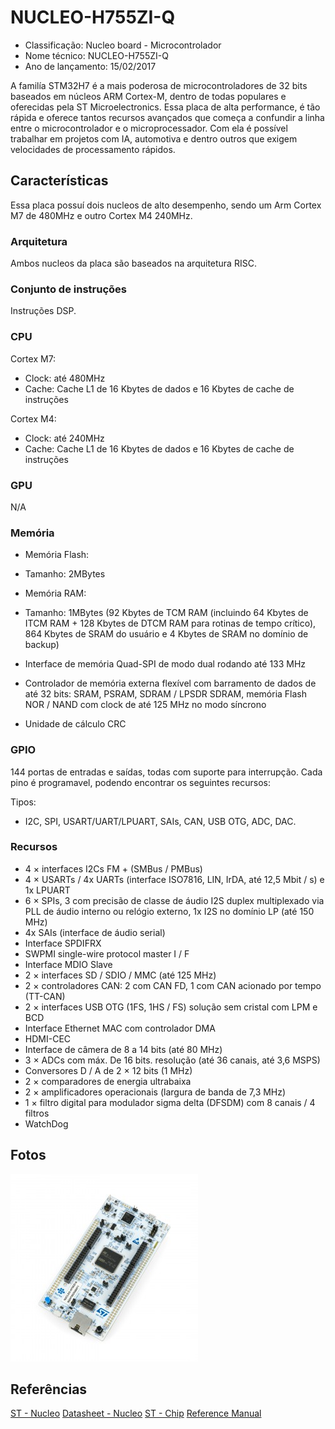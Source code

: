 # NUCLEO-H755ZI-Q

- Classificação: Nucleo board - Microcontrolador
- Nome técnico: NUCLEO-H755ZI-Q
- Ano de lançamento: 15/02/2017

A familía STM32H7 é a mais poderosa de microcontroladores de 32 bits baseados em núcleos ARM Cortex-M, dentro de todas populares e oferecidas pela ST Microelectronics.
Essa placa de alta performance, é tão rápida e oferece tantos recursos avançados que começa a confundir a linha entre o microcontrolador e o microprocessador. Com ela é possível trabalhar em projetos com IA, automotiva e dentro outros que exigem velocidades de processamento rápidos.

## Características

Essa placa possuí dois nucleos de alto desempenho, sendo um Arm Cortex M7 de 480MHz e outro Cortex M4 240MHz.

### Arquitetura

Ambos nucleos da placa são baseados na arquitetura RISC.

### Conjunto de instruções

Instruções DSP.

### CPU

Cortex M7:
- Clock: até 480MHz
- Cache: Cache L1 de 16 Kbytes de dados e 16 Kbytes de cache de instruções

Cortex M4:
- Clock: até 240MHz
- Cache: Cache L1 de 16 Kbytes de dados e 16 Kbytes de cache de instruções

### GPU

N/A

### Memória

- Memória Flash:
- Tamanho: 2MBytes

- Memória RAM:
- Tamanho: 1MBytes
(92 Kbytes de TCM RAM (incluindo 64 Kbytes de ITCM RAM + 128 Kbytes de DTCM RAM para rotinas de tempo crítico), 864 Kbytes de SRAM do usuário e 4 Kbytes de SRAM no domínio de backup)

- Interface de memória Quad-SPI de modo dual rodando até 133 MHz
- Controlador de memória externa flexível com barramento de dados de até 32 bits: SRAM, PSRAM, SDRAM / LPSDR SDRAM, memória Flash NOR / NAND com clock de até 125 MHz no modo síncrono
- Unidade de cálculo CRC

### GPIO

144 portas de entradas e saídas, todas com suporte para interrupção. Cada pino é programavel, podendo encontrar os seguintes recursos:

Tipos: 
- I2C, SPI, USART/UART/LPUART, SAIs, CAN, USB OTG, ADC, DAC.

### Recursos

- 4 × interfaces I2Cs FM + (SMBus / PMBus)
- 4 × USARTs / 4x UARTs (interface ISO7816, LIN, IrDA, até 12,5 Mbit / s) e 1x LPUART
- 6 × SPIs, 3 com precisão de classe de áudio I2S duplex multiplexado via PLL de áudio interno ou relógio externo, 1x I2S no domínio LP (até 150 MHz)
- 4x SAIs (interface de áudio serial)
- Interface SPDIFRX
- SWPMI single-wire protocol master I / F
- Interface MDIO Slave
- 2 × interfaces SD / SDIO / MMC (até 125 MHz)
- 2 × controladores CAN: 2 com CAN FD, 1 com CAN acionado por tempo (TT-CAN)
- 2 × interfaces USB OTG (1FS, 1HS / FS) solução sem cristal com LPM e BCD
- Interface Ethernet MAC com controlador DMA
- HDMI-CEC
- Interface de câmera de 8 a 14 bits (até 80 MHz)
- 3 × ADCs com máx. De 16 bits. resolução (até 36 canais, até 3,6 MSPS)
- Conversores D / A de 2 × 12 bits (1 MHz)
- 2 × comparadores de energia ultrabaixa
- 2 × amplificadores operacionais (largura de banda de 7,3 MHz)
- 1 × filtro digital para modulador sigma delta (DFSDM) com 8 canais / 4 filtros
- WatchDog

## Fotos

![Nucleo](imgs/Nucleo.jpg)

## Referências

[ST - Nucleo](https://www.st.com/en/evaluation-tools/nucleo-h755zi-q.html)
[Datasheet - Nucleo](https://www.st.com/resource/en/user_manual/dm00499171-stm32h7-nucleo144-boards-mb1363-stmicroelectronics.pdf)
[ST - Chip](https://www.st.com/en/microcontrollers-microprocessors/stm32h755zi.html)
[Reference Manual](https://www.st.com/resource/en/reference_manual/dm00176879-stm32h745755-and-stm32h747757-advanced-armbased-32bit-mcus-stmicroelectronics.pdf)
